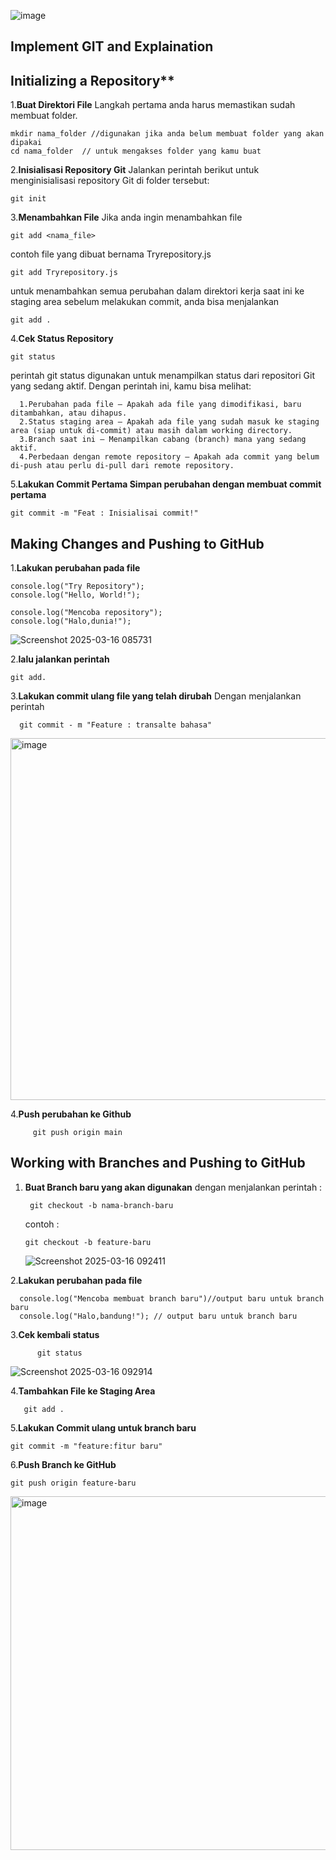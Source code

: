 ![image](https://github.com/user-attachments/assets/4dda65e6-db81-4391-be7f-eeb96674fa8e)


## Implement GIT and Explaination

 ## Initializing a Repository**

1.**Buat Direktori File**
   Langkah pertama anda harus memastikan sudah membuat folder.
   ```
   mkdir nama_folder //digunakan jika anda belum membuat folder yang akan dipakai
   cd nama_folder  // untuk mengakses folder yang kamu buat
   ```
2.**Inisialisasi Repository Git**
    Jalankan perintah berikut untuk menginisialisasi repository Git di folder tersebut:
    
    git init 
     
3.**Menambahkan File**
   Jika anda ingin menambahkan file 
   ```
   git add <nama_file>
   ```
  contoh file yang dibuat bernama Tryrepository.js
  
   ```
   git add Tryrepository.js
   ```

   untuk menambahkan semua perubahan dalam direktori kerja saat ini ke staging area sebelum melakukan commit,
   anda bisa menjalankan 

   ```
   git add .
   ```

  

4.**Cek Status Repository**
  ```
  git status
  ```

  perintah git status digunakan untuk menampilkan status dari repositori Git yang sedang aktif. Dengan perintah ini, kamu bisa melihat:
  
      1.Perubahan pada file – Apakah ada file yang dimodifikasi, baru ditambahkan, atau dihapus.
      2.Status staging area – Apakah ada file yang sudah masuk ke staging area (siap untuk di-commit) atau masih dalam working directory.
      3.Branch saat ini – Menampilkan cabang (branch) mana yang sedang aktif.
      4.Perbedaan dengan remote repository – Apakah ada commit yang belum di-push atau perlu di-pull dari remote repository.


5.**Lakukan Commit Pertama Simpan perubahan dengan membuat commit pertama**

    
    git commit -m "Feat : Inisialisai commit!"
    
    

    
## Making Changes and Pushing to GitHub
1.**Lakukan perubahan pada file**

   ```
   console.log("Try Repository");
   console.log("Hello, World!");
   ```

   ```
   console.log("Mencoba repository");
   console.log("Halo,dunia!");
   ```

   ![Screenshot 2025-03-16 085731](https://github.com/user-attachments/assets/ea98c449-fa77-4d91-8581-d4b33f02eca6)

2.**lalu jalankan perintah**
   
   ```
   git add.
   ```

3.**Lakukan commit ulang file yang telah dirubah**
      Dengan menjalankan perintah

      
      git commit - m "Feature : transalte bahasa"
      

   <img width="579" alt="image" src="https://github.com/user-attachments/assets/48f81528-7dea-4aae-857c-3ba1a7ccf101" />

4.**Push perubahan ke Github**
   
       
         git push origin main
      

## Working with Branches and Pushing to GitHub
1. **Buat Branch baru yang akan digunakan**
    dengan menjalankan perintah :

   ```
    git checkout -b nama-branch-baru
   ```

   contoh :

   ```
   git checkout -b feature-baru
   
   ```

    ![Screenshot 2025-03-16 092411](https://github.com/user-attachments/assets/1a941aa5-46c1-495e-97d7-dcb50b219f03)

2.**Lakukan perubahan pada file**

 ```
   console.log("Mencoba membuat branch baru")//output baru untuk branch baru
   console.log("Halo,bandung!"); // output baru untuk branch baru
   ```

3.**Cek kembali status**
       
   ```
         git status
   ```

   ![Screenshot 2025-03-16 092914](https://github.com/user-attachments/assets/88e7b0e4-7fe4-493b-8967-6c8733cd13b9)
   
4.**Tambahkan File ke Staging Area**

   ```
      git add .
   ```
5.**Lakukan Commit ulang untuk branch baru**

   ```
   git commit -m "feature:fitur baru"
   ```
6.**Push Branch ke GitHub**

   ```
   git push origin feature-baru
   ```
<img width="566" alt="image" src="https://github.com/user-attachments/assets/5226e526-cd62-4255-bbce-c535d8239d9f" />



   
   





   
     



  

